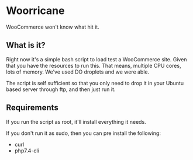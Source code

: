 # Woorricane

WooCommerce won't know what hit it.

## What is it?

Right now it's a simple bash script to load test a WooCommerce site. Given that you have the resources to run this. That means, multiple CPU cores, lots of memory. We've used DO droplets and we were able.

The script is self sufficient so that you only need to drop it in your Ubuntu based server through ftp, and then just run it.

## Requirements

If you run the script as root, it'll install everything it needs. 

If you don't run it as sudo, then you can pre install the following:

* curl
* php7.4-cli


